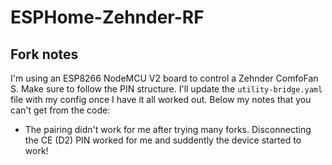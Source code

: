 # ESPHome-Zehnder-RF

## Fork notes
I'm using an ESP8266 NodeMCU V2 board to control a Zehnder ComfoFan S. Make sure to follow the PIN structure. I'll update the `utility-bridge.yaml` file with my config once I have it all worked out. Below my notes that you can't get from the code:

- The pairing didn't work for me after trying many forks. Disconnecting the CE (D2) PIN worked for me and suddently the device started to work!

